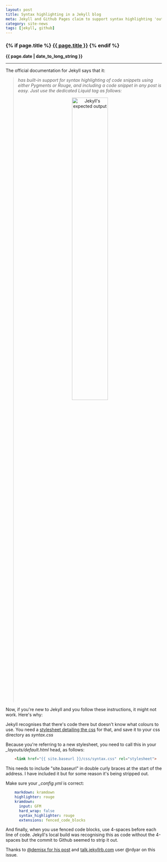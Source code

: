 ```yaml
---
layout: post
title: Syntax highlighting in a Jekyll blog
meta: Jekyll and Github Pages claim to support syntax highlighting 'out of the box', but it doesn't work unless you've set it up properly.
category: site-news
tags: [jekyll, github]
---
```

<h3 class="page.title">
  {% if page.title %}
      <a href="{{ site.baseurl }}{{ page.url }}">{{ page.title }}</a>
  {% endif %}
</h3>

**{{ page.date | date_to_long_string }}**

___
The official documentation for Jekyll says that it:

> *has built-in support for syntax highlighting of code snippets using either Pygments or Rouge, and including a code snippet in any post is easy. Just use the dedicated Liquid tag as follows:*
> <br>
> <center>
> <a href="{{ site.baseurl }}/images/jekyllSyntaxScrot.png">
> <img src="{{ site.baseurl }}/images/jekyllSyntaxScrot.png" alt="Jekyll's expected output" width="50%">
> </a>
> </center>

Now, if you're new to Jekyll and you follow these instructions, it might not work. Here's why:

Jekyll recognises that there's code there but doesn't know what colours to use. You need a [stylesheet detailing the css](https://gist.githubusercontent.com/demisx/025698a7b5e314a7a4b5/raw/d2086c7f59105db4da1ed8d1df8d8586666f66ea/syntax.css) for that, and save it to your css directory as *syntax.css*

Because you're referring to a new stylesheet, you need to call this in your *_layouts/default.html* head, as follows:

``` html
    <link href="{{ site.baseurl }}/css/syntax.css" rel="stylesheet">
```

This needs to include "site.baseurl" in double curly braces at the start of the address. I have included it but for some reason it's being stripped out.

Make sure your *_config.yml* is correct:

``` yaml
    markdown: kramdown
    highlighter: rouge
    kramdown:
      input: GFM
      hard_wrap: false
      syntax_highlighter: rouge
      extensions: fenced_code_blocks
```

And finally, when you use fenced code blocks, use 4-spaces before each line of code. Jekyll's local build was recognising this as code without the 4-spaces but the commit to Github seemed to strip it out.

Thanks to [@demisx for his post](https://demisx.github.io/jekyll/2014/01/13/improve-code-highlighting-in-jekyll.html) and [talk.jekyllrb.com](talk.jekyllrb) user @rdyar on this issue.
